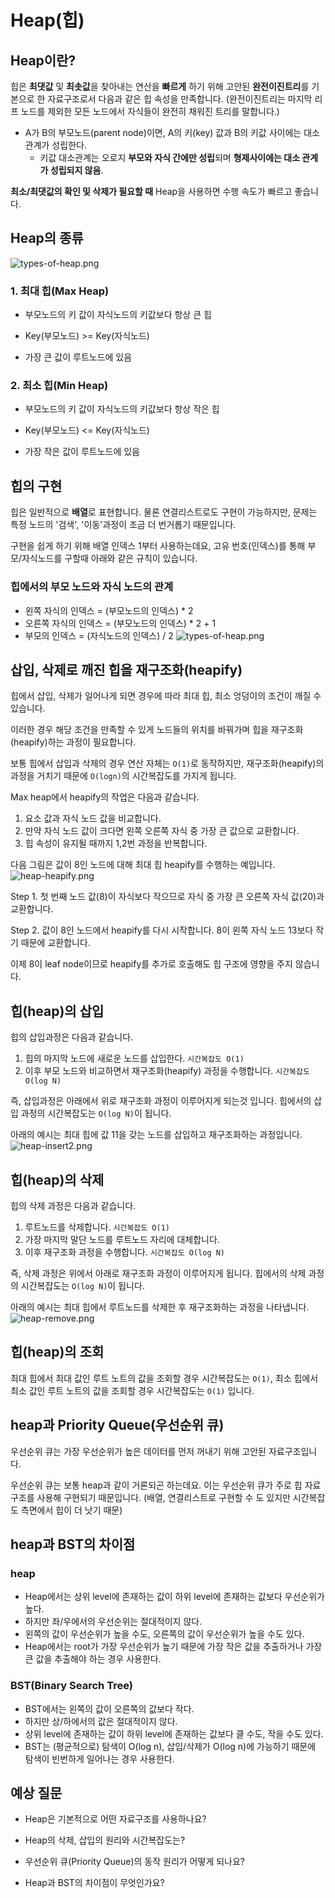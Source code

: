 # Heap(힙)

## Heap이란?
힙은 **최댓값** 및 **최솟값**을 찾아내는 연산을 **빠르게** 하기 위해 고안된 **완전이진트리**를 기본으로 한 자료구조로서 다음과 같은 힙 속성을 만족합니다. (완전이진트리는 마지막 리프 노드를 제외한 모든 노드에서 자식들이 완전히 채워진 트리를 말합니다.)
* A가 B의 부모노드(parent node)이면, A의 키(key) 값과 B의 키값 사이에는 대소 관계가 성립한다.
  * 키값 대소관계는 오로지 **부모와 자식 간에만 성립**되며 **형제사이에는 대소 관계가 성립되지 않음**.

**최소/최댓값의 확인 및 삭제가 필요할 때** Heap을 사용하면 수행 속도가 빠르고 좋습니다.

## Heap의 종류
![types-of-heap.png](images/types-of-heap.png)

### 1. 최대 힙(Max Heap)

* 부모노드의 키 값이 자식노드의 키값보다 항상 큰 힙

* Key(부모노드) >= Key(자식노드)

* 가장 큰 값이 루트노드에 있음

### 2. 최소 힙(Min Heap)

* 부모노드의 키 값이 자식노드의 키값보다 항상 작은 힙

* Key(부모노드) <= Key(자식노드)

* 가장 작은 값이 루트노드에 있음


## 힙의 구현
힙은 일반적으로 **배열**로 표현합니다. 물론 연결리스트로도 구현이 가능하지만, 문제는 특정 노드의 '검색', '이동'과정이 조금 더 번거롭기 때문입니다.

구현을 쉽게 하기 위해 배열 인덱스 1부터 사용하는데요, 고유 번호(인덱스)를 통해 부모/자식노드를 구할때 아래와 같은 규칙이 있습니다.

### 힙에서의 부모 노드와 자식 노드의 관계
* 왼쪽 자식의 인덱스 = (부모노드의 인덱스) * 2
* 오른쪽 자식의 인덱스 = (부모노드의 인덱스) * 2 + 1
* 부모의 인덱스 = (자식노드의 인덱스) / 2
![types-of-heap.png](images/heap_index.png)


## 삽입, 삭제로 깨진 힙을 재구조화(heapify)
힙에서 삽입, 삭제가 일어나게 되면 경우에 따라 최대 힙, 최소 엉덩이의 조건이 깨질 수 있습니다. 

이러한 경우 해당 조건을 만족할 수 있게 노드들의 위치를 바꿔가며 힙을 재구조화(heapify)하는 과정이 필요합니다. 

보통 힙에서 삽입과 삭제의 경우 연산 자체는 `O(1)`로 동작하지만, 재구조화(heapify)의 과정을 거치기 때문에 `O(logn)`의 시간복잡도를 가지게 됩니다.

Max heap에서 heapify의 작업은 다음과 같습니다.

1. 요소 값과 자식 노드 값을 비교합니다.
2. 만약 자식 노드 값이 크다면 왼쪽 오른쪽 자식 중 가장 큰 값으로 교환합니다.
3. 힙 속성이 유지될 때까지 1,2번 과정을 반복합니다.

다음 그림은 값이 8인 노드에 대해 최대 힙 heapify를 수행하는 예입니다.
![heap-heapify.png](images/heap-heapify.png)

Step 1. 첫 번째 노드 값(8)이 자식보다 작으므로 자식 중 가장 큰 오른쪽 자식 값(20)과 교환합니다.

Step 2. 값이 8인 노드에서 heapify를 다시 시작합니다. 8이 왼쪽 자식 노드 13보다 작기 때문에 교환합니다.

이제 8이 leaf node이므로 heapify를 추가로 호출해도 힙 구조에 영향을 주지 않습니다.

## 힙(heap)의 삽입

힙의 삽입과정은 다음과 같습니다.

1. 힙의 마지막 노드에 새로운 노드를 삽입한다. `시간복잡도 O(1)` 
2. 이후 부모 노드와 비교하면서 재구조화(heapify) 과정을 수행합니다. `시간복잡도 O(log N)`

즉, 삽입과정은 아래에서 위로 재구조화 과정이 이루어지게 되는것 입니다. 힙에서의 삽입 과정의 시간복잡도는 `O(log N)`이 됩니다.

아래의 예시는 최대 힙에 값 11을 갖는 노드를 삽입하고 재구조화하는 과정입니다.
![heap-insert2.png](images/heap-insert2.png)

## 힙(heap)의 삭제

힙의 삭제 과정은 다음과 같습니다.

1. 루트노드를 삭제합니다. `시간복잡도 O(1)` 
2. 가장 마지막 말단 노드를 루트노드 자리에 대체합니다.
3. 이후 재구조화 과정을 수행합니다. `시간복잡도 O(log N)`

즉, 삭제 과정은 위에서 아래로 재구조화 과정이 이루어지게 됩니다. 힙에서의 삭제 과정의 시간복잡도는 `O(log N)`이 됩니다.

아래의 예시는 최대 힙에서 루트노드를 삭제한 후 재구조화하는 과정을 나타냅니다. 
![heap-remove.png](images/heap-remove.png)

## 힙(heap)의 조회

최대 힙에서 최대 값인 루트 노트의 값을 조회할 경우 시간복잡도는 `O(1)`, 
최소 힙에서 최소 값인 루트 노트의 값을 조회할 경우 시간복잡도는 `O(1)`  입니다.

## heap과 Priority Queue(우선순위 큐)
우선순위 큐는 가장 우선순위가 높은 데이터를 먼저 꺼내기 위해 고안된 자료구조입니다. 

우선순위 큐는 보통 heap과 같이 거론되곤 하는데요. 이는 우선순위 큐가 주로 힙 자료구조를 사용해 구현되기 때문입니다. (배열, 연결리스트로 구현할 수 도 있지만 시간복잡도 측면에서 힙이 더 낫기 때문)

## heap과 BST의 차이점
### heap
* Heap에서는 상위 level에 존재하는 값이 하위 level에 존재하는 값보다 우선순위가 높다.
* 하지만 좌/우에서의 우선순위는 절대적이지 않다.
* 왼쪽의 값이 우선순위가 높을 수도, 오른쪽의 값이 우선순위가 높을 수도 있다.
* Heap에서는 root가 가장 우선순위가 높기 때문에 가장 작은 값을 추출하거나 가장 큰 값을 추출해야 하는 경우 사용한다.

### BST(Binary Search Tree)
* BST에서는 왼쪽의 값이 오른쪽의 값보다 작다.
* 하지만 상/하에서의 값은 절대적이지 않다.
* 상위 level에 존재하는 값이 하위 level에 존재하는 값보다 클 수도, 작을 수도 있다.
* BST는 (평균적으로) 탐색이 O(log n), 삽입/삭제가 O(log n)에 가능하기 때문에 탐색이 빈번하게 일어나는 경우 사용한다.


## 예상 질문

* Heap은 기본적으로 어떤 자료구조를 사용하나요?

* Heap의 삭제, 삽입의 원리와 시간복잡도는?

* 우선순위 큐(Priority Queue)의 동작 원리가 어떻게 되나요? 

* Heap과 BST의 차이점이 무엇인가요?
